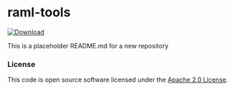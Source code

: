 
# raml-tools

 [ ![Download](https://api.bintray.com/packages/hmrc/releases/raml-tools/images/download.svg) ](https://bintray.com/hmrc/releases/raml-tools/_latestVersion)

This is a placeholder README.md for a new repository

### License

This code is open source software licensed under the [Apache 2.0 License]("http://www.apache.org/licenses/LICENSE-2.0.html").
